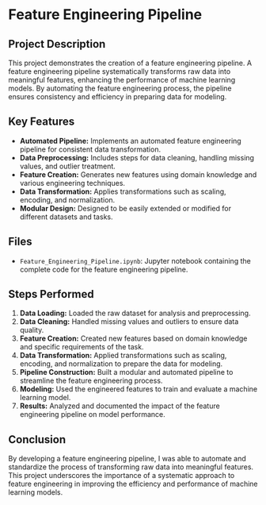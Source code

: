 # Feature Engineering Pipeline

## Project Description

This project demonstrates the creation of a feature engineering pipeline. A feature engineering pipeline systematically transforms raw data into meaningful features, enhancing the performance of machine learning models. By automating the feature engineering process, the pipeline ensures consistency and efficiency in preparing data for modeling.

## Key Features

- **Automated Pipeline:** Implements an automated feature engineering pipeline for consistent data transformation.
- **Data Preprocessing:** Includes steps for data cleaning, handling missing values, and outlier treatment.
- **Feature Creation:** Generates new features using domain knowledge and various engineering techniques.
- **Data Transformation:** Applies transformations such as scaling, encoding, and normalization.
- **Modular Design:** Designed to be easily extended or modified for different datasets and tasks.

## Files

- `Feature_Engineering_Pipeline.ipynb`: Jupyter notebook containing the complete code for the feature engineering pipeline.

## Steps Performed

1. **Data Loading:** Loaded the raw dataset for analysis and preprocessing.
2. **Data Cleaning:** Handled missing values and outliers to ensure data quality.
3. **Feature Creation:** Created new features based on domain knowledge and specific requirements of the task.
4. **Data Transformation:** Applied transformations such as scaling, encoding, and normalization to prepare the data for modeling.
5. **Pipeline Construction:** Built a modular and automated pipeline to streamline the feature engineering process.
6. **Modeling:** Used the engineered features to train and evaluate a machine learning model.
7. **Results:** Analyzed and documented the impact of the feature engineering pipeline on model performance.

## Conclusion

By developing a feature engineering pipeline, I was able to automate and standardize the process of transforming raw data into meaningful features. This project underscores the importance of a systematic approach to feature engineering in improving the efficiency and performance of machine learning models.
